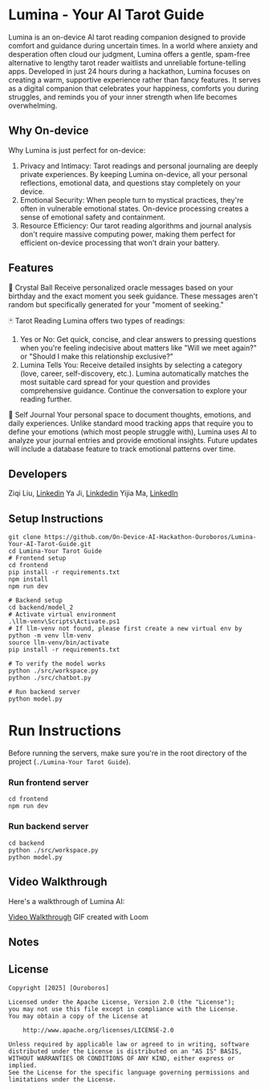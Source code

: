 # Lumina - Your AI Tarot Guide
Lumina is an on-device AI tarot reading companion designed to provide comfort and guidance during uncertain times. In a world where anxiety and desperation often cloud our judgment, Lumina offers a gentle, spam-free alternative to lengthy tarot reader waitlists and unreliable fortune-telling apps.
Developed in just 24 hours during a hackathon, Lumina focuses on creating a warm, supportive experience rather than fancy features. It serves as a digital companion that celebrates your happiness, comforts you during struggles, and reminds you of your inner strength when life becomes overwhelming.

## Why On-device
Why Lumina is just perfect for on-device:
1. Privacy and Intimacy: Tarot readings and personal journaling are deeply private experiences. By keeping Lumina on-device, all your personal reflections, emotional data, and questions stay completely on your device.
2. Emotional Security: When people turn to mystical practices, they're often in vulnerable emotional states. On-device processing creates a sense of emotional safety and containment. 
3. Resource Efficiency: Our tarot reading algorithms and journal analysis don't require massive computing power, making them perfect for efficient on-device processing that won't drain your battery.

## Features
🔮 Crystal Ball
Receive personalized oracle messages based on your birthday and the exact moment you seek guidance. These messages aren't random but specifically generated for your "moment of seeking."

🃏 Tarot Reading
Lumina offers two types of readings:
1. Yes or No: Get quick, concise, and clear answers to pressing questions when you're feeling indecisive about matters like "Will we meet again?" or "Should I make this relationship exclusive?"
2. Lumina Tells You: Receive detailed insights by selecting a category (love, career, self-discovery, etc.). Lumina automatically matches the most suitable card spread for your question and provides comprehensive guidance. Continue the conversation to explore your reading further.

📓 Self Journal
Your personal space to document thoughts, emotions, and daily experiences. Unlike standard mood tracking apps that require you to define your emotions (which most people struggle with), Lumina uses AI to analyze your journal entries and provide emotional insights. Future updates will include a database feature to track emotional patterns over time.

## Developers
Ziqi Liu, [Linkedin](https://www.linkedin.com/in/ziqi-l-scarlett/)
Ya Ji, [Linkdedin](https://www.linkedin.com/in/ya-ji/)
Yijia Ma, [LinkedIn](https://linkedin.com/in/yijia-ma-815a23250)

## Setup Instructions
```
git clone https://github.com/On-Device-AI-Hackathon-Ouroboros/Lumina-Your-AI-Tarot-Guide.git  
cd Lumina-Your Tarot Guide  
# Frontend setup
cd frontend 
pip install -r requirements.txt
npm install
npm run dev  
  
# Backend setup
cd backend/model_2
# Activate virtual environment
.\llm-venv\Scripts\Activate.ps1  
# If llm-venv not found, please first create a new virtual env by 
python -m venv llm-venv
source llm-venv/bin/activate
pip install -r requirements.txt

# To verify the model works
python ./src/workspace.py
python ./src/chatbot.py

# Run backend server
python model.py
```

# Run Instructions
Before running the servers, make sure you're in the root directory of the project (`./Lumina-Your Tarot Guide`).
### Run frontend server  
```
cd frontend  
npm run dev  
```

### Run backend server  
```
cd backend  
python ./src/workspace.py  
python model.py
```

## Video Walkthrough

Here's a walkthrough of Lumina AI:

[Video Walkthrough](https://www.loom.com/share/your-video-link)
GIF created with Loom

## Notes


## License

    Copyright [2025] [Ouroboros]

    Licensed under the Apache License, Version 2.0 (the "License");
    you may not use this file except in compliance with the License.
    You may obtain a copy of the License at

        http://www.apache.org/licenses/LICENSE-2.0

    Unless required by applicable law or agreed to in writing, software
    distributed under the License is distributed on an "AS IS" BASIS,
    WITHOUT WARRANTIES OR CONDITIONS OF ANY KIND, either express or implied.
    See the License for the specific language governing permissions and
    limitations under the License.